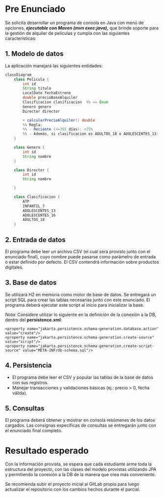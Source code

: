# Pre Enunciado

Se solicita desarrollar un programa de consola en Java con menú de opciones, ***ejecutable con Maven (mvn exec:java),*** que brinde soporte para la gestión de alquiler de películas y cumpla con las siguientes características:

## 1. Modelo de datos

La aplicación manejará las siguientes entidades:

```java
classDiagram
    class Pelicula {
        int id
        String titulo
        LocalDate fechaEstreno
        double precioBaseAlquiler
        Clasificacion clasificacion  %% <= Enum
        Genero genero
        Director director

        + calcularPrecioAlquiler() double
        %% Regla:
        %% - Reciente (<=365 días): +25%
        %% - Además, si clasificacion es ADULTOS_18 o ADOLESCENTES_13: +5% adicional
    }

    class Genero {
        int id
        String nombre
    }

    class Director {
        int id
        String nombre

    }

    class Clasificacion {
        ATP
        INFANTIL_7
        ADOLESCENTES_13
        ADOLESCENTES_16
        ADULTOS_18
    }

```

## 2. Entrada de datos

El programa debe leer un archivo CSV (el cual será provisto junto con el enunciado final), cuyo nombre puede pasarse como parámetro de entrada o estar definido por defecto.
El CSV contendrá información sobre productos digitales.

## 3. Base de datos

Se utilizará H2 en memoria como motor de base de datos. Se entregará un script SQL para crear las tablas necesarias junto con este enunciado. El programa deberá ejecutar este script al inicio para inicializar la base.

_Nota:_
Considere utilizar lo siguiente en la definición de la conexión a la DB, dentro del __persistence.xml__:
```
<property name="jakarta.persistence.schema-generation.database.action" value="create"/>
<property name="jakarta.persistence.schema-generation.create-source" value="script"/>
<property name="jakarta.persistence.schema-generation.create-script-source" value="META-INF/db-schema.sql"/>
```

## 4. Persistencia

- El programa debe leer el CSV y popular las tablas de la base de datos con sus registros.
- Manejar transacciones y validaciones básicas (ej.: precio > 0, fecha válida).

## 5. Consultas

El programa deberá obtener y mostrar en consola resúmenes de los datos cargados.
Las consignas específicas de consultas se entregarán junto con el enunciado final completo.

# Resultado esperado

Con la información provista, se espera que cada estudiante arme toda la estructura del proyecto, con las clases del modelo provistas utilizando JPA y permitiendo la conexión a la DB de la manera que crea más conveniente.

Se recomienda subir el proyecto inicial al GitLab propio para luego actualizar el repositorio con los cambios hechos durante el parcial.